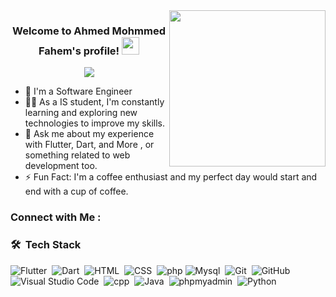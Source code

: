 
<img width="250" align="right" src="https://c.tenor.com/_DOBjnGspYAAAAAM/code-coding.gif">

<h3 align="center">
  Welcome to Ahmed Mohmmed Fahem's profile!
  <img src="https://media.giphy.com/media/hvRJCLFzcasrR4ia7z/giphy.gif" width="28">
</h3>

<!-- Typing SVG by DenverCoder1 - https://github.com/DenverCoder1/readme-typing-svg -->
<p align="center">
  <a href="https://github.com/DenverCoder1/readme-typing-svg"><img src="https://readme-typing-svg.herokuapp.com/?lines=Software-Engineer%Flutter%20developer;Always%20learning%20new%20things&font=Fira%20Code&center=true&width=460&height=45&color=f75c7e&vCenter=true&size=22"></a>
</p> 

- 🏢 I'm a Software Engineer 
- 👨‍💻 As a IS student, I'm constantly learning and exploring new technologies to improve my skills.
- 💬 Ask me about my experience with Flutter, Dart, and More , or something related to web development too.
- ⚡ Fun Fact: I'm a coffee enthusiast and my perfect day would start and end with a cup of coffee.


### Connect with Me :

<a href="https://www.linkedin.com/in/ahmed-mohamed-abdallah-730a3a212/" target="_blank"></a>
<a href="https://www.facebook.com/profile.php?id=61550147305302" target="_blank"></a>
### 🛠 &nbsp;Tech Stack
![Flutter](https://img.shields.io/badge/-Flutter-05122A?style=flat&logo=flutter)&nbsp;
![Dart](https://img.shields.io/badge/-Dart-05122A?style=flat&logo=dart&logoColor=563D7C)&nbsp;
![HTML](https://img.shields.io/badge/-HTML-05122A?style=flat&logo=HTML5)&nbsp;
![CSS](https://img.shields.io/badge/-CSS-05122A?style=flat&logo=CSS3&logoColor=1572B6)&nbsp;
![php](https://img.shields.io/badge/-php-05122A?style=flat&logo=php)
![Mysql](https://img.shields.io/badge/-Mysql-05122A?style=flat&logo=Mysql&logoColor=339933)&nbsp;
![Git](https://img.shields.io/badge/-Git-05122A?style=flat&logo=git)&nbsp;
![GitHub](https://img.shields.io/badge/-GitHub-05122A?style=flat&logo=github)&nbsp;
![Visual Studio Code](https://img.shields.io/badge/-Visual%20Studio%20Code-05122A?style=flat&logo=visual-studio-code&logoColor=007ACC)&nbsp;
![cpp](https://img.shields.io/badge/-cpp-05122A?style=flat&logo=cpp)&nbsp;
![Java](https://img.shields.io/badge/-Java-05122A?style=flat&logo=Java)&nbsp;
![phpmyadmin](https://img.shields.io/badge/-phpmyadmin-05122A?style=flat&logo=phpmyadmin)&nbsp;
![Python](https://img.shields.io/badge/-Python%20-05122A?style=flat&logo=python)&nbsp;






